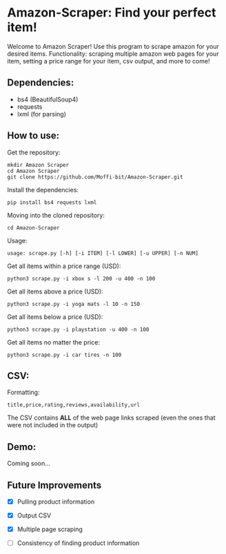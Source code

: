 # Amazon-Scraper: Find your perfect item!
          
Welcome to Amazon Scraper! Use this program to scrape amazon for your desired items. Functionality: scraping multiple amazon web pages for your item, setting a price range for your item, csv output, and more to come!

## Dependencies:

* bs4 (BeautifulSoup4)
* requests
* lxml (for parsing)

## How to use:

Get the repository: 

```
mkdir Amazon Scraper
cd Amazon Scraper
git clone https://github.com/Moffi-bit/Amazon-Scraper.git
```

Install the dependencies:

```
pip install bs4 requests lxml
```

Moving into the cloned repository:

```
cd Amazon-Scraper
```

Usage: 

```
usage: scrape.py [-h] [-i ITEM] [-l LOWER] [-u UPPER] [-n NUM]
```

Get all items within a price range (USD):

```
python3 scrape.py -i xbox s -l 200 -u 400 -n 100
```

Get all items above a price (USD):

```
python3 scrape.py -i yoga mats -l 10 -n 150
```

Get all items below a price (USD):

```
python3 scrape.py -i playstation -u 400 -n 100
```

Get all items no matter the price:

```
python3 scrape.py -i car tires -n 100
```

## CSV: 

Formatting:

```
title,price,rating,reviews,availability,url
```

The CSV contains **ALL** of the web page links scraped (even the ones that were not included in the output)

## Demo:

Coming soon...

## Future Improvements

* [x] Pulling product information
* [x] Output CSV
* [x] Multiple page scraping
* [ ] Consistency of finding product information
 
